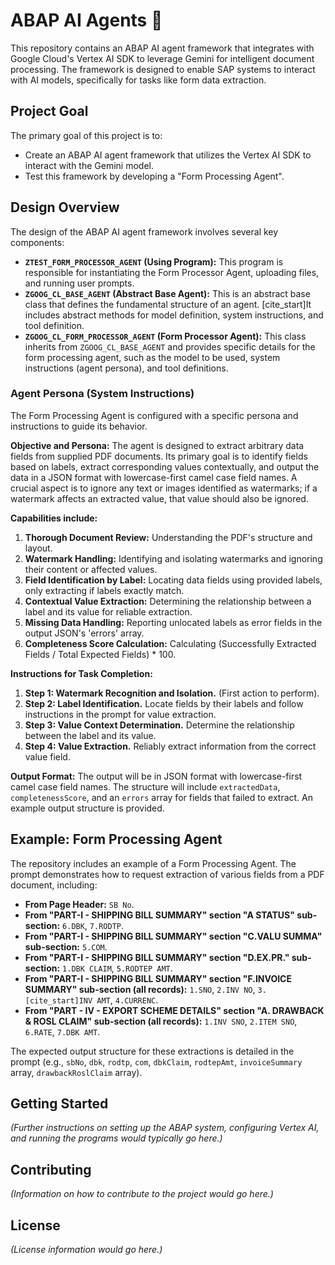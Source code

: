 # ABAP AI Agents 🤖

This repository contains an ABAP AI agent framework that integrates with Google Cloud's Vertex AI SDK to leverage Gemini for intelligent document processing. The framework is designed to enable SAP systems to interact with AI models, specifically for tasks like form data extraction.

## Project Goal

The primary goal of this project is to:
* Create an ABAP AI agent framework that utilizes the Vertex AI SDK to interact with the Gemini model.
* Test this framework by developing a "Form Processing Agent".

## Design Overview

The design of the ABAP AI agent framework involves several key components:

* **`ZTEST_FORM_PROCESSOR_AGENT` (Using Program):** This program is responsible for instantiating the Form Processor Agent, uploading files, and running user prompts.
* **`ZGOOG_CL_BASE_AGENT` (Abstract Base Agent):** This is an abstract base class that defines the fundamental structure of an agent. [cite_start]It includes abstract methods for model definition, system instructions, and tool definition.
* **`ZGOOG_CL_FORM_PROCESSOR_AGENT` (Form Processor Agent):** This class inherits from `ZGOOG_CL_BASE_AGENT` and provides specific details for the form processing agent, such as the model to be used, system instructions (agent persona), and tool definitions.

### Agent Persona (System Instructions)

The Form Processing Agent is configured with a specific persona and instructions to guide its behavior.

**Objective and Persona:**
The agent is designed to extract arbitrary data fields from supplied PDF documents. Its primary goal is to identify fields based on labels, extract corresponding values contextually, and output the data in a JSON format with lowercase-first camel case field names. A crucial aspect is to ignore any text or images identified as watermarks; if a watermark affects an extracted value, that value should also be ignored.

**Capabilities include:**
1.  **Thorough Document Review:** Understanding the PDF's structure and layout.
2.  **Watermark Handling:** Identifying and isolating watermarks and ignoring their content or affected values.
3.  **Field Identification by Label:** Locating data fields using provided labels, only extracting if labels exactly match.
4.  **Contextual Value Extraction:** Determining the relationship between a label and its value for reliable extraction.
5.  **Missing Data Handling:** Reporting unlocated labels as error fields in the output JSON's 'errors' array.
6.  **Completeness Score Calculation:** Calculating (Successfully Extracted Fields / Total Expected Fields) \* 100.

**Instructions for Task Completion:**
1.  **Step 1: Watermark Recognition and Isolation.** (First action to perform).
2.  **Step 2: Label Identification.** Locate fields by their labels and follow instructions in the prompt for value extraction.
3.  **Step 3: Value Context Determination.** Determine the relationship between the label and its value.
4.  **Step 4: Value Extraction.** Reliably extract information from the correct value field.

**Output Format:**
The output will be in JSON format with lowercase-first camel case field names. The structure will include `extractedData`, `completenessScore`, and an `errors` array for fields that failed to extract. An example output structure is provided.

## Example: Form Processing Agent

The repository includes an example of a Form Processing Agent. The prompt demonstrates how to request extraction of various fields from a PDF document, including:

* **From Page Header:** `SB No`.
* **From "PART-I - SHIPPING BILL SUMMARY" section "A STATUS" sub-section:** `6.DBK`, `7.RODTP`.
* **From "PART-I - SHIPPING BILL SUMMARY" section "C.VALU SUMMA" sub-section:** `5.COM`.
* **From "PART-I - SHIPPING BILL SUMMARY" section "D.EX.PR." sub-section:** `1.DBK CLAIM`, `5.RODTEP AMT`.
* **From "PART-I - SHIPPING BILL SUMMARY" section "F.INVOICE SUMMARY" sub-section (all records):** `1.SNO`, `2.INV NO`, `3. [cite_start]INV AMT`, `4.CURRENC`.
* **From "PART - IV - EXPORT SCHEME DETAILS" section "A. DRAWBACK & ROSL CLAIM" sub-section (all records):** `1.INV SNO`, `2.ITEM SNO`, `6.RATE`, `7.DBK AMT`.

The expected output structure for these extractions is detailed in the prompt (e.g., `sbNo`, `dbk`, `rodtp`, `com`, `dbkClaim`, `rodtepAmt`, `invoiceSummary` array, `drawbackRoslClaim` array).

## Getting Started

*(Further instructions on setting up the ABAP system, configuring Vertex AI, and running the programs would typically go here.)*

## Contributing

*(Information on how to contribute to the project would go here.)*

## License

*(License information would go here.)*
